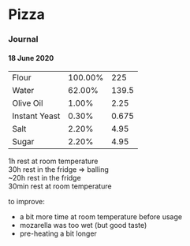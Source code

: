 # Pizza

### Journal

#### 18 June 2020

|  |  |  |
| :--- | :--- | :--- |
| Flour | 100.00% | 225 |
| Water | 62.00% | 139.5 |
| Olive Oil | 1.00% | 2.25 |
| Instant Yeast | 0.30% | 0.675 |
| Salt | 2.20% | 4.95 |
| Sugar | 2.20% | 4.95 |

1h rest at room temperature  
30h rest in the fridge =&gt; balling   
~20h rest in the fridge   
30min rest at room temperature  
  
to improve:

* a bit more time at room temperature before usage
* mozarella was too wet \(but good taste\)
* pre-heating a bit longer 


